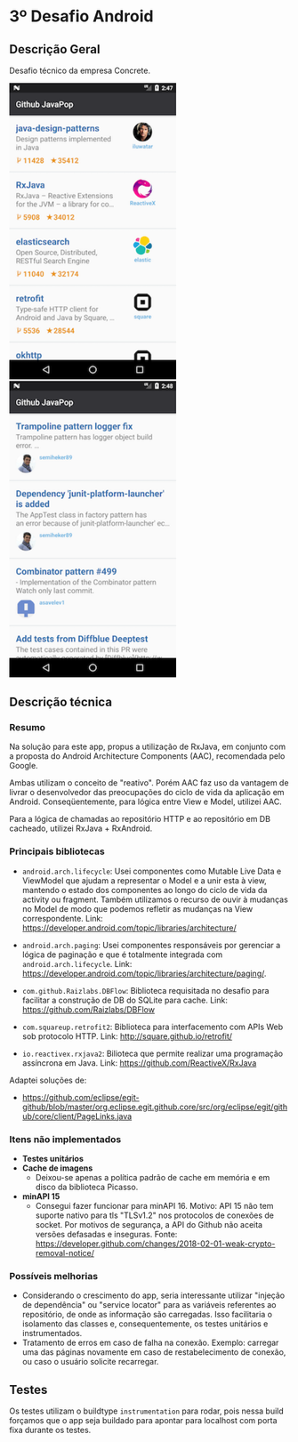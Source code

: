 # 3º Desafio Android

## Descrição Geral

Desafio técnico da empresa Concrete.

<img src="captures/Screenshot_1530769637.png" width="300">
<img src="captures/Screenshot_1530769694.png" width="300">

## Descrição técnica

### Resumo
Na solução para este app, propus a utilização de RxJava, em conjunto com a proposta do Android Architecture Components (AAC), recomendada pelo Google.

Ambas utilizam o conceito de "reativo". Porém AAC faz uso da vantagem de livrar o desenvolvedor das preocupações do ciclo de vida da aplicação em Android.
Conseqüentemente, para lógica entre View e Model, utilizei AAC.

Para a lógica de chamadas ao repositório HTTP e ao repositório em DB cacheado, utilizei RxJava + RxAndroid.


### Principais bibliotecas
- `android.arch.lifecycle`: Usei componentes como Mutable Live Data e ViewModel que ajudam a representar o Model e a unir esta à view, mantendo o estado dos componentes ao longo do ciclo de vida da activity ou fragment. Também utilizamos o recurso de ouvir à mudanças no Model de modo que podemos refletir as mudanças na View correspondente. Link: https://developer.android.com/topic/libraries/architecture/

- `android.arch.paging`: Usei componentes responsáveis por gerenciar a lógica de paginação e que é totalmente integrada com `android.arch.lifecycle`. Link: https://developer.android.com/topic/libraries/architecture/paging/.

- `com.github.Raizlabs.DBFlow`: Biblioteca requisitada no desafio para facilitar a construção de DB do SQLite para cache. Link: https://github.com/Raizlabs/DBFlow

- `com.squareup.retrofit2`: Biblioteca para interfacemento com APIs Web sob protocolo HTTP. Link: http://square.github.io/retrofit/

- `io.reactivex.rxjava2`: Bilioteca que permite realizar uma programação assíncrona em Java. Link: https://github.com/ReactiveX/RxJava

Adaptei soluções de:
- https://github.com/eclipse/egit-github/blob/master/org.eclipse.egit.github.core/src/org/eclipse/egit/github/core/client/PageLinks.java

### Itens não implementados

- **Testes unitários**
- **Cache de imagens**
    - Deixou-se apenas a política padrão de cache em memória e em disco da biblioteca Picasso.
- **minAPI 15**
    - Consegui fazer funcionar para minAPI 16. Motivo: API 15 não tem suporte nativo para tls "TLSv1.2" nos protocolos de conexões de socket. Por motivos de segurança, a API do Github não aceita versões defasadas e inseguras. Fonte: https://developer.github.com/changes/2018-02-01-weak-crypto-removal-notice/

### Possíveis melhorias

- Considerando o crescimento do app, seria interessante utilizar "injeção de dependência" ou "service locator" para as variáveis referentes ao repositório, de onde as informação são carregadas. Isso facilitaria o isolamento das classes e, consequentemente, os testes unitários e instrumentados.
- Tratamento de erros em caso de falha na conexão. Exemplo: carregar uma das páginas novamente em caso de restabelecimento de conexão, ou caso o usuário solicite recarregar.


## Testes

Os testes utilizam o buildtype ```instrumentation``` para rodar, pois nessa build forçamos que o app seja buildado para apontar para localhost com porta fixa durante os testes.
